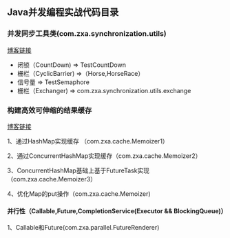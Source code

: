 ## Java并发编程实战代码目录
### 并发同步工具类(com.zxa.synchronization.utils)
[博客链接](https://blog.csdn.net/zxadcsdn/article/details/83691288)
* 闭锁（CountDown) => TestCountDown
* 栅栏（CyclicBarrier) =>（Horse,HorseRace）
*  信号量 => TestSemaphore
* 栅栏（Exchanger) => com.zxa.synchronization.utils.exchange

### 构建高效可伸缩的结果缓存
[博客链接](https://blog.csdn.net/zxadcsdn/article/details/83743227)

1、通过HashMap实现缓存 （com.zxa.cache.Memoizer1）

2、通过ConcurrentHashMap实现缓存（com.zxa.cache.Memoizer2）

3、ConcurrentHashMap基础上基于FutureTask实现（com.zxa.cache.Memoizer3）

4、优化Map的put操作（com.zxa.cache.Memoizer)

#### 并行性（Callable,Future,CompletionService(Executor && BlockingQueue)）
1、Callable和Future(com.zxa.parallel.FutureRenderer)
